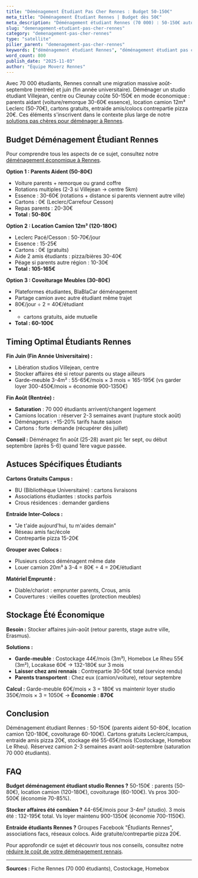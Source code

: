 ```yaml
---
title: "Déménagement Étudiant Pas Cher Rennes : Budget 50-150€"
meta_title: "Déménagement Étudiant Rennes | Budget dès 50€"
meta_description: "Déménagement étudiant Rennes (70 000) : 50-150€ auto (parents, location camion 50-80€, cartons gratuits). Entraide, garde-meuble été 55€/mois."
slug: "demenagement-etudiant-pas-cher-rennes"
category: "demenagement-pas-cher-rennes"
type: "satellite"
pilier_parent: "demenagement-pas-cher-rennes"
keywords: ["déménagement étudiant Rennes", "déménagement étudiant pas cher", "budget déménagement étudiant"]
word_count: 800
publish_date: "2025-11-03"
author: "Équipe Moverz Rennes"
---
```


Avec 70 000 étudiants, Rennes connaît une migration massive août-septembre (rentrée) et juin (fin année universitaire). Déménager un studio étudiant Villejean, centre ou Cleunay coûte 50-150€ en mode économique : parents aidant (voiture/remorque 30-60€ essence), location camion 12m³ Leclerc (50-70€), cartons gratuits, entraide amis/colocs contrepartie pizza 20€. Ces éléments s'inscrivent dans le contexte plus large de notre [solutions pas chères pour déménager à Rennes](/blog/demenagement-rennes/demenagement-pas-cher-rennes).

## Budget Déménagement Étudiant Rennes

Pour comprendre tous les aspects de ce sujet, consultez notre [déménagement économique à Rennes](/blog/demenagement-rennes/demenagement-pas-cher-rennes).

**Option 1 : Parents Aident (50-80€)**
- Voiture parents + remorque ou grand coffre
- Rotations multiples (2-3 si Villejean → centre 5km)
- Essence : 30-60€ (rotations + distance si parents viennent autre ville)
- Cartons : 0€ (Leclerc/Carrefour Cesson)
- Repas parents : 20-30€
- **Total : 50-80€**

**Option 2 : Location Camion 12m³ (120-180€)**
- Leclerc Pacé/Cesson : 50-70€/jour
- Essence : 15-25€
- Cartons : 0€ (gratuits)
- Aide 2 amis étudiants : pizza/bières 30-40€
- Péage si parents autre région : 10-30€
- **Total : 105-165€**

**Option 3 : Covoiturage Meubles (30-80€)**
- Plateformes étudiantes, BlaBlaCar déménagement
- Partage camion avec autre étudiant même trajet
- 80€/jour ÷ 2 = 40€/étudiant
- + cartons gratuits, aide mutuelle
- **Total : 60-100€**

## Timing Optimal Étudiants Rennes

**Fin Juin (Fin Année Universitaire) :**
- Libération studios Villejean, centre
- Stocker affaires été si retour parents ou stage ailleurs
- Garde-meuble 3-4m² : 55-65€/mois × 3 mois = 165-195€ (vs garder loyer 300-450€/mois = économie 900-1350€)

**Fin Août (Rentrée) :**
- **Saturation** : 70 000 étudiants arrivent/changent logement
- Camions location : réserver 2-3 semaines avant (rupture stock août)
- Déménageurs : +15-20% tarifs haute saison
- Cartons : forte demande (récupérer dès juillet)

**Conseil :** Déménagez fin août (25-28) avant pic 1er sept, ou début septembre (après 5-6) quand 1ère vague passée.

## Astuces Spécifiques Étudiants

**Cartons Gratuits Campus :**
- BU (Bibliothèque Universitaire) : cartons livraisons
- Associations étudiantes : stocks parfois
- Crous résidences : demander gardiens

**Entraide Inter-Colocs :**
- "Je t'aide aujourd'hui, tu m'aides demain"
- Réseau amis fac/école
- Contrepartie pizza 15-20€

**Grouper avec Colocs :**
- Plusieurs colocs déménagent même date
- Louer camion 20m³ à 3-4 = 80€ ÷ 4 = 20€/étudiant

**Matériel Emprunté :**
- Diable/chariot : emprunter parents, Crous, amis
- Couvertures : vieilles couettes (protection meubles)

## Stockage Été Économique

**Besoin :** Stocker affaires juin-août (retour parents, stage autre ville, Erasmus).

**Solutions :**
- **Garde-meuble** : Costockage 44€/mois (3m³), Homebox Le Rheu 55€ (3m²), Locakase 60€ → 132-180€ sur 3 mois
- **Laisser chez ami rennais** : Contrepartie 30-50€ total (service rendu)
- **Parents transportent** : Chez eux (camion/voiture), retour septembre

**Calcul :** Garde-meuble 60€/mois × 3 = 180€ vs maintenir loyer studio 350€/mois × 3 = 1050€ → **Économie : 870€**

## Conclusion

Déménagement étudiant Rennes : 50-150€ (parents aident 50-80€, location camion 120-180€, covoiturage 60-100€). Cartons gratuits Leclerc/campus, entraide amis pizza 20€, stockage été 55-65€/mois (Costockage, Homebox Le Rheu). Réservez camion 2-3 semaines avant août-septembre (saturation 70 000 étudiants).

## FAQ

**Budget déménagement étudiant studio Rennes ?**
50-150€ : parents (50-80€), location camion (120-180€), covoiturage (60-100€). Vs pros 300-500€ (économie 70-85%).

**Stocker affaires été combien ?**
44-65€/mois pour 3-4m² (studio). 3 mois été : 132-195€ total. Vs loyer maintenu 900-1350€ (économie 700-1150€).

**Entraide étudiants Rennes ?**
Groupes Facebook "Étudiants Rennes", associations facs, réseaux colocs. Aide gratuite/contrepartie pizza 20€.

Pour approfondir ce sujet et découvrir tous nos conseils, consultez notre [réduire le coût de votre déménagement rennais](/blog/demenagement-rennes/demenagement-pas-cher-rennes).

---
**Sources :** Fiche Rennes (70 000 étudiants), Costockage, Homebox

